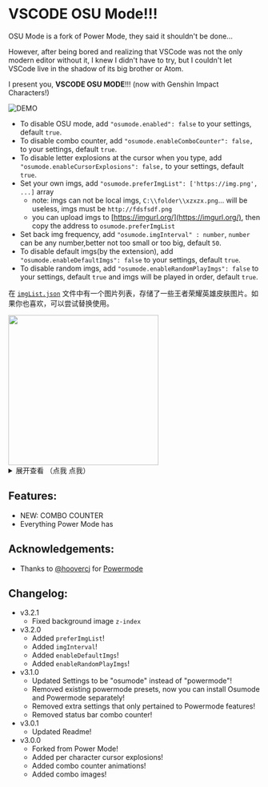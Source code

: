 # VSCODE OSU Mode!!!

OSU Mode is a fork of Power Mode, they said it shouldn't be done...

However, after being bored and realizing that VSCode was not the only modern editor without it, I knew I didn't have to try, but I couldn't let VSCode live in the shadow of its big brother or Atom.

I present you, **VSCODE OSU MODE**!!! (now with Genshin Impact Characters!)

![DEMO](https://raw.githubusercontent.com/ao-shen/vscode-power-mode/master/images/demo-osu.gif)

- To disable OSU mode, add `"osumode.enabled": false` to your settings, default `true`.
- To disable combo counter, add `"osumode.enableComboCounter": false,` to your settings, default `true`.
- To disable letter explosions at the cursor when you type, add `"osumode.enableCursorExplosions": false,` to your settings, default `true`.
- Set your own imgs, add `"osumode.preferImgList": ['https://img.png', ...]` array
  - note: imgs can not be local imgs, `C:\\folder\\xzxzx.png`... will be useless, imgs must be `http://fdsfsdf.png`
  - you can upload imgs to [https://imgurl.org/](https://imgurl.org/), then copy the address to `osumode.preferImgList`
- Set back img frequency, add `"osumode.imgInterval" : number`, `number` can be any number,better not too small or too big, default `50`.
- To disable default imgs(by the extension), add `"osumode.enableDefaultImgs": false` to your settings, default `true`.
- To disable random imgs, add `"osumode.enableRandomPlayImgs": false` to your settings, default `true` and imgs will be played in order, default `true`.

在 [`imgList.json`](https://github.com/lxfriday/vscode-osu2/blob/master/imgList.json) 文件中有一个图片列表，存储了一些王者荣耀英雄皮肤图片。如果你也喜欢，可以尝试替换使用。

<div><img src="https://qiniu1.lxfriday.xyz/osu-imgs/1631544621627716b636092860_%E5%89%AF%E6%9C%AC2.png"  width="300"/></div>

<details>
<summary>展开查看 （点我 点我）</summary>
<div><img src="https://qiniu1.lxfriday.xyz/osu-imgs/1631544621627716b636092860_%E5%89%AF%E6%9C%AC.png"  width="300"/></div>
<div><img src="https://qiniu1.lxfriday.xyz/osu-imgs/0%20(33)_%E5%89%AF%E6%9C%AC.png"  width="300"/></div>
<div><img src="https://qiniu1.lxfriday.xyz/osu-imgs/0%20(35)_%E5%89%AF%E6%9C%AC.png"  width="300"/></div>
<div><img src="https://qiniu1.lxfriday.xyz/osu-imgs/0%20(11)_%E5%89%AF%E6%9C%AC.png" width="300"/></div>
<div><img src="https://qiniu1.lxfriday.xyz/osu-imgs/0%20(15)_%E5%89%AF%E6%9C%AC.png"  width="300"/></div>
<div><img src="https://qiniu1.lxfriday.xyz/osu-imgs/0%20(16)_%E5%89%AF%E6%9C%AC.png"  width="300"/></div>
<div><img src="https://qiniu1.lxfriday.xyz/osu-imgs/0%20(17)_%E5%89%AF%E6%9C%AC.png"  width="300"/></div>
<div><img src="https://qiniu1.lxfriday.xyz/osu-imgs/0%20(18)_%E5%89%AF%E6%9C%AC.png"  width="300"/></div>
<div><img src="https://qiniu1.lxfriday.xyz/osu-imgs/0%20(20)_%E5%89%AF%E6%9C%AC.png"  width="300"/></div>
<div><img src="https://qiniu1.lxfriday.xyz/osu-imgs/0%20(21)_%E5%89%AF%E6%9C%AC.png"  width="300"/></div>
<div><img src="https://qiniu1.lxfriday.xyz/osu-imgs/0%20(24)_%E5%89%AF%E6%9C%AC.png"  width="300"/></div>
<div><img src="https://qiniu1.lxfriday.xyz/osu-imgs/0%20(25)_%E5%89%AF%E6%9C%AC.png"  width="300"/></div>
<div><img src="https://qiniu1.lxfriday.xyz/osu-imgs/0%20(27)_%E5%89%AF%E6%9C%AC.png"  width="300"/></div>
<div><img src="https://qiniu1.lxfriday.xyz/osu-imgs/0%20(28)_%E5%89%AF%E6%9C%AC.png"  width="300"/></div>
<div><img src="https://qiniu1.lxfriday.xyz/osu-imgs/0%20(29)_%E5%89%AF%E6%9C%AC.png"  width="300"/></div>
<div><img src="https://qiniu1.lxfriday.xyz/osu-imgs/0%20(32)_%E5%89%AF%E6%9C%AC.png"  width="300"/></div>
<div><img src="https://qiniu1.lxfriday.xyz/osu-imgs/0%20(34)_%E5%89%AF%E6%9C%AC.png"  width="300"/></div>
<div><img src="https://qiniu1.lxfriday.xyz/osu-imgs/0%20(36)_%E5%89%AF%E6%9C%AC.png"  width="300"/></div>
<div><img src="https://qiniu1.lxfriday.xyz/osu-imgs/0%20(37)_%E5%89%AF%E6%9C%AC.png"  width="300"/></div>
<div><img src="https://qiniu1.lxfriday.xyz/osu-imgs/0%20(37)_%E5%89%AF%E6%9C%AC2.png"  width="300"/></div>
<div><img src="https://qiniu1.lxfriday.xyz/osu-imgs/0%20(38)_%E5%89%AF%E6%9C%AC.png"  width="300"/></div>
<div><img src="https://qiniu1.lxfriday.xyz/osu-imgs/0%20(40)_%E5%89%AF%E6%9C%AC.png"  width="300"/></div>
<div><img src="https://qiniu1.lxfriday.xyz/osu-imgs/0%20(6)_%E5%89%AF%E6%9C%AC.png"  width="300"/></div>
<div><img src="https://qiniu1.lxfriday.xyz/osu-imgs/0%20(9)_%E5%89%AF%E6%9C%AC.png"  width="300"/></div>
<div><img src="https://qiniu1.lxfriday.xyz/osu-imgs/1631544621627716b636092860_%E5%89%AF%E6%9C%AC2.png"  width="300"/></div>
<div><img src="https://qiniu1.lxfriday.xyz/osu-imgs/0%20(7)_%E5%89%AF%E6%9C%AC.png"  width="300"/></div>
<div><img src="https://qiniu1.lxfriday.xyz/osu-imgs/0%20(33).jpg"  width="300"/></div>
<div><img src="https://qiniu1.lxfriday.xyz/osu-imgs/0%20(37).jpg"  width="300"/></div>
<div><img src="https://qiniu1.lxfriday.xyz/osu-imgs/0%20(38).jpg"  width="300"/></div>
<div><img src="https://qiniu1.lxfriday.xyz/osu-imgs/0%20(35).jpg"  width="300"/></div>
</details>

## Features:

- NEW: COMBO COUNTER
- Everything Power Mode has

## Acknowledgements:

- Thanks to [@hoovercj](https://github.com/hoovercj) for [Powermode](https://github.com/hoovercj/vscode-power-mode)

## Changelog:

- v3.2.1
  - Fixed background image `z-index`
- v3.2.0
  - Added `preferImgList`!
  - Added `imgInterval`!
  - Added `enableDefaultImgs`!
  - Added `enableRandomPlayImgs`!
- v3.1.0
  - Updated Settings to be "osumode" instead of "powermode"!
  - Removed existing powermode presets, now you can install Osumode and Powermode separately!
  - Removed extra settings that only pertained to Powermode features!
  - Removed status bar combo counter!
- v3.0.1
  - Updated Readme!
- v3.0.0
  - Forked from Power Mode!
  - Added per character cursor explosions!
  - Added combo counter animations!
  - Added combo images!
